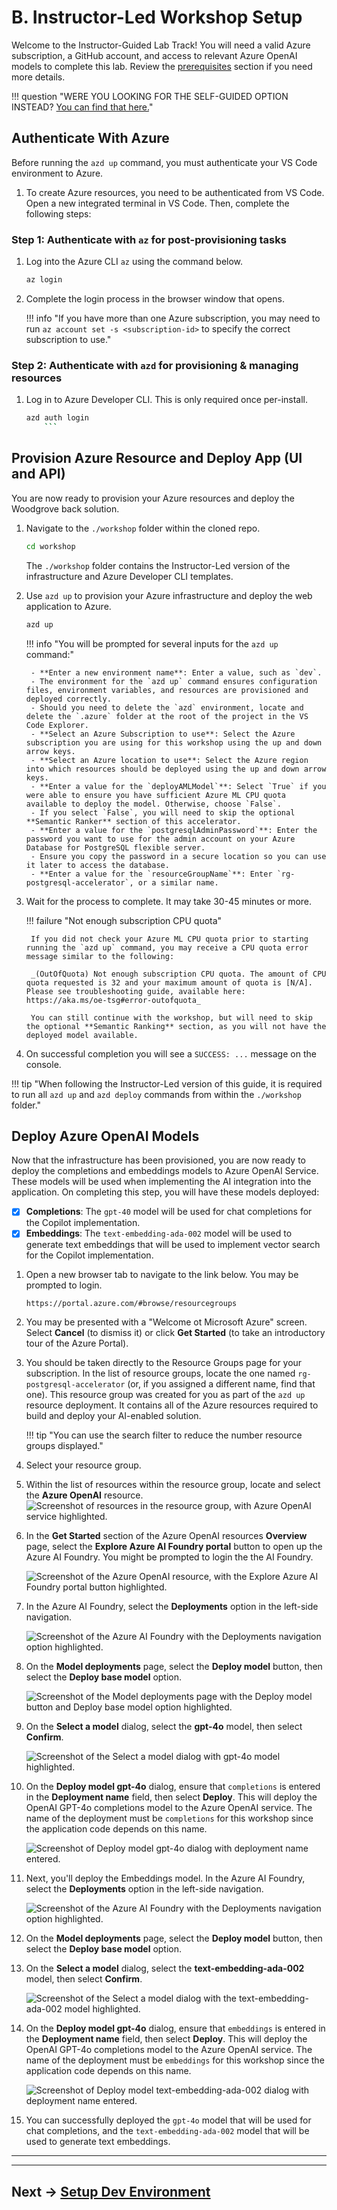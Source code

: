 # B. Instructor-Led Workshop Setup

Welcome to the Instructor-Guided Lab Track! You will need a valid Azure subscription, a GitHub account, and access to relevant Azure OpenAI models to complete this lab. Review the [prerequisites](../../0-Prerequisites/#instructor-led-workshop) section if you need more details.

!!! question "WERE YOU LOOKING FOR THE SELF-GUIDED OPTION INSTEAD? [You can find that here.](./03-Self-Guided.md)"

## Authenticate With Azure

Before running the `azd up` command, you must authenticate your VS Code environment to Azure.

1. To create Azure resources, you need to be authenticated from VS Code. Open a new integrated terminal in VS Code. Then, complete the following steps:

### Step 1: Authenticate with `az` for post-provisioning tasks

1. Log into the Azure CLI `az` using the command below.

    ```bash  title=""
    az login
    ```

2. Complete the login process in the browser window that opens.

    !!! info "If you have more than one Azure subscription, you may need to run `az account set -s <subscription-id>` to specify the correct subscription to use."

### Step 2: Authenticate with `azd` for provisioning & managing resources

1. Log in to Azure Developer CLI. This is only required once per-install.

    ```bash title=""
    azd auth login
        ```

## Provision Azure Resource and Deploy App (UI and API)

You are now ready to provision your Azure resources and deploy the Woodgrove back solution.

1. Navigate to the `./workshop` folder within the cloned repo.

    ```bash title=""
    cd workshop
    ```

    The `./workshop` folder contains the Instructor-Led version of the infrastructure and Azure Developer CLI templates.

1. Use `azd up` to provision your Azure infrastructure and deploy the web application to Azure.

    ```bash title=""
    azd up
    ```

    !!! info "You will be prompted for several inputs for the `azd up` command:"

        - **Enter a new environment name**: Enter a value, such as `dev`.
        - The environment for the `azd up` command ensures configuration files, environment variables, and resources are provisioned and deployed correctly.
        - Should you need to delete the `azd` environment, locate and delete the `.azure` folder at the root of the project in the VS Code Explorer.
        - **Select an Azure Subscription to use**: Select the Azure subscription you are using for this workshop using the up and down arrow keys.
        - **Select an Azure location to use**: Select the Azure region into which resources should be deployed using the up and down arrow keys.
        - **Enter a value for the `deployAMLModel`**: Select `True` if you were able to ensure you have sufficient Azure ML CPU quota available to deploy the model. Otherwise, choose `False`.
        - If you select `False`, you will need to skip the optional **Semantic Ranker** section of this accelerator.
        - **Enter a value for the `postgresqlAdminPassword`**: Enter the password you want to use for the admin account on your Azure Database for PostgreSQL flexible server.
        - Ensure you copy the password in a secure location so you can use it later to access the database.
        - **Enter a value for the `resourceGroupName`**: Enter `rg-postgresql-accelerator`, or a similar name.

3. Wait for the process to complete. It may take 30-45 minutes or more.

    !!! failure "Not enough subscription CPU quota"

        If you did not check your Azure ML CPU quota prior to starting running the `azd up` command, you may receive a CPU quota error message similar to the following:

        _(OutOfQuota) Not enough subscription CPU quota. The amount of CPU quota requested is 32 and your maximum amount of quota is [N/A]. Please see troubleshooting guide, available here: https://aka.ms/oe-tsg#error-outofquota_

        You can still continue with the workshop, but will need to skip the optional **Semantic Ranking** section, as you will not have the deployed model available.

4. On successful completion you will see a `SUCCESS: ...` message on the console.

!!! tip "When following the Instructor-Led version of this guide, it is required to run all `azd up` and `azd deploy` commands from within the `./workshop` folder."

## Deploy Azure OpenAI Models

Now that the infrastructure has been provisioned, you are now ready to deploy the completions and embeddings models to Azure OpenAI Service. These models will be used when implementing the AI integration into the application. On completing this step, you will have these models deployed:

- [X] **Completions**: The `gpt-40` model will be used for chat completions for the Copilot implementation.
- [X] **Embeddings**: The `text-embedding-ada-002` model will be used to generate text embeddings that will be used to implement vector search for the Copilot implementation.

1. Open a new browser tab to navigate to the link below. You may be prompted to login.

    ```text title=""
    https://portal.azure.com/#browse/resourcegroups
    ```

2. You may be presented with a "Welcome ot Microsoft Azure" screen. Select **Cancel** (to dismiss it) or click **Get Started** (to take an introductory tour of the Azure Portal).

3. You should be taken directly to the Resource Groups page for your subscription. In the list of resource groups, locate the one named `rg-postgresql-accelerator` (or, if you assigned a different name, find that one). This resource group was created for you as part of the `azd up` resource deployment. It contains all of the Azure resources required to build and deploy your AI-enabled solution.

    !!! tip "You can use the search filter to reduce the number resource groups displayed."

4. Select your resource group.

5. Within the list of resources within the resource group, locate and select the **Azure OpenAI** resource.
    ![Screenshot of resources in the resource group, with Azure OpenAI service highlighted.](../../img/azure-openai-resource-list.png)

6. In the **Get Started** section of the Azure OpenAI resources **Overview** page, select the **Explore Azure AI Foundry portal** button to open up the Azure AI Foundry. You might be prompted to login the the AI Foundry.

    ![Screenshot of the Azure OpenAI resource, with the Explore Azure AI Foundry portal button highlighted.](../../img/azure-openai-resource-ai-foundry-portal-button.png)

7. In the Azure AI Foundry, select the **Deployments** option in the left-side navigation.

    ![Screenshot of the Azure AI Foundry with the Deployments navigation option highlighted.](../../img/azure-ai-foundry-deployments-option.png)

8. On the **Model deployments** page, select the **Deploy model** button, then select the **Deploy base model** option.

    ![Screenshot of the Model deployments page with the Deploy model button and Deploy base model option highlighted.](../../img/azure-ai-foundry-deployments-deploy-base-model-button.png)

9. On the **Select a model** dialog, select the **gpt-4o** model, then select **Confirm**.

    ![Screenshot of the Select a model dialog with gpt-4o model highlighted.](../../img/azure-ai-foundry-select-model-gpt4o.png)

10. On the **Deploy model gpt-4o** dialog, ensure that `completions` is entered in the **Deployment name** field, then select **Deploy**. This will deploy the OpenAI GPT-4o completions model to the Azure OpenAI service. The name of the deployment must be `completions` for this workshop since the application code depends on this name.

    ![Screenshot of Deploy model gpt-4o dialog with deployment name entered.](../../img/azure-ai-foundry-deploy-model-gpt4o.png)

11. Next, you'll deploy the Embeddings model. In the Azure AI Foundry, select the **Deployments** option in the left-side navigation.

    ![Screenshot of the Azure AI Foundry with the Deployments navigation option highlighted.](../../img/azure-ai-foundry-deployments-option.png)

12. On the **Model deployments** page, select the **Deploy model** button, then select the **Deploy base model** option.

13. On the **Select a model** dialog, select the **text-embedding-ada-002** model, then select **Confirm**.

    ![Screenshot of the Select a model dialog with the text-embedding-ada-002 model highlighted.](../../img/azure-ai-foundry-select-model-text-embedding-ada-002.png)

14. On the **Deploy model gpt-4o** dialog, ensure that `embeddings` is entered in the **Deployment name** field, then select **Deploy**. This will deploy the OpenAI GPT-4o completions model to the Azure OpenAI service. The name of the deployment must be `embeddings` for this workshop since the application code depends on this name.

    ![Screenshot of Deploy model text-embedding-ada-002 dialog with deployment name entered.](../../img/azure-ai-foundry-deploy-model-text-embedding-ada-002.png)

15. You can successfully deployed the `gpt-4o` model that will be used for chat completions, and the `text-embedding-ada-002` model that will be used to generate text embeddings.

---

<!--
We use the [Skillable VM](https://skillable.com) - a _lab-on-demand_ platform with a built-in Azure subscription and pre-provisioned resources - to give you a fast start.

!!! question "WERE YOU LOOKING FOR THE SELF-GUIDED OPTION INSTEAD? [You can find that here.](./03-Self-Guided.md)"

---

## 1. Launch Skillable VM

To continue with Skillable-based Setup, you will need the **Lab Launch URL** (link or QR Code) given to you by your instructor at the start of the session. On completing this step, you should have:

- [X] The Skillable VM tab open, with the Azure subscription details shown.
- [X] The Skillable countdown timer visible, with _at least 1h 15 mins_ remaining.
- [X] The `Deploy` button clicked, and showing a _Successful_ completion message.
- [X] This instruction guide open, with this section in focus.

**If you already completed these steps in-venue with instructor help, then skip ahead to [Step 2](#2-launch-github-codespaces)**. Otherwise, expand the section below to complete the task now.

??? note "GET STARTED: Launch Skillable VM, Click Deploy Button, Open Workshop Guide"

    The lab instructor should have shared a Skillable Lab link (URL or QR Code).

    - Open the browser and navigate to the link - _locate LAB401 in the page_.
    - Click the **Launch** button - _wait till the launched page completes loading_.
        - (Left) You will see a login screen - _we can ignore this for now_
        - (Top Right) You will see a countdown timer - it should start at 1hr 15 mins. 
        - (Below that) You will see a **Deploy** button - we will use this, next.
        - (Below That) You should see the instructions panel - we'll validate this, after.
    - Click the **Deploy** button - _wait till the loading progress icon stops_.
        - This triggers a background task to deploy our application to Azure
        - **This step can take a few minutes to complete**
        - When done, you should see a "Success" dialog below the button.
        - *Note: The dialog may use a red background to alert you - this does not imply failure!*
    - Review other **Instructions Panel** details:
        - Check the lab title - should be _Build a Retail Copilot Code-First on Azure AI_
        - Check the Azure subscription - should have _username & password_ details filled in
        - Check the Workshop guide link - should open to a hosted version of this guide.
     
    **Leave the Skillable tab open in your browser**. We'll use the Azure credentials in the next step. And we'll revisit this tab at the end, to complete lab teardown. You can also track remaining lab time in the countdown timer.

---

## 2. Launch GitHub Codespaces

The Contoso Chat sample repository is instrumented with a [dev container](https://containers.dev) which specifies required tools and dependencies. Simply launch this from GitHub Codespaces to get a pre-built development environment with a Visual Studio Code editor and Python runtime ready to go.

At the end of this step you should have:

- [X] Launched GitHub Codespaces to get the pre-built dev environment.
- [X] Forked the sample repo to your personal GitHub profile.
- [X] Verified that required command-line tools were installed.

### 2.1 Navigate to GitHub & Login


1. Open a browser tab (T1) and navigate to the link below.

    !!! tip "In codeblocks like this, click the icon (far right) to copy text to clipboard!"

    ``` title=""
    https://aka.ms/contoso-chat/prebuild
    ```

1. You will be prompted to log into GitHub. **Login now with your GitHub profile.**

### 2.2 Setup GitHub Codespaces

1. You will see a page titled **"Create codespace for Azure-Samples/contoso-chat"**
    - Check branch is `msignite-LAB401` 
    - Check dev container config is `Contoso Chat (v2)` and region is `US East`
    - Click dropdown for **2-core** and verify it is `Prebuild ready`

    !!! tip "Using the pre-build option makes your GitHub Codespaces load up faster."

1. Click the green "Create codespace" button
    - You should see a new browser tab open to a link ending in `*.github.dev`
    - You should see a Visual Studio Code editor view loading (takes a few mins)
    - When ready, you should see the README for the "Contoso Chat" repository
    
    !!! warning "The README is for information only. Please continue to follow _this_ guide for the workshop."

### 2.3 Fork Repo To Your Profile

Your GitHub Codespaces is running on the _original_ Azure Samples repo for this sample. Let's fork this now, so we have a personal copy to modify and reviist. We will use the GitHub CLI to complete this in just a few quick steps!


1. Open the VS Code terminal and run this command to verify the GitHub CLI is installed.

    ```bash title=""
    gh --version
    ```
    
1. Next, run this command to authenticate with GitHub, with scope set to allow fork actions.

    ```bash title=""
    GITHUB_TOKEN="" gh auth login --hostname github.com --git-protocol https --web --scopes workflow 
    ```

    The command ensures we complete the auth workflow from the web browser using the Git protocol over a secure HTTPS connection, and scope limited to workflow actions. Using an empty GITHUB_TOKEN ensure we don't use an existing token with broader scope.

1. Follow the prompts to complete auth flow. (Expand the sections below for an example)

    ??? note "1. Complete Device Activation flow"

        - Say "Yes" when prompted to authenticate with GitHub credentials
        - Copy the one-time code provided in the console
        - Press "Enter" to open the Device Activation window
        - Copy the code into that window as shown below

            Here is an example of what that looks like:

            ![Activation](./../../img/gh-cli-activation.png)

    ??? note "2. Confirm GitHub authorization scope"

        - You should see this authorization dialog on activation
        - Click the green "Authorize github" button to continue
        - This gives the GitHub CLI (this session) permission to do the fork

            ![Activation](./../../img/gh-cli-confirmation'.png)

    ??? note "3. Verify you are Logged in."

        - The console log should show you are logged in successfully

            ![Activation](./../../img//gh-cli-authflow.png)

1. Now, run this command to fork the repo.

    ``` title=""
    GITHUB_TOKEN="" gh repo fork --remote
    ```

    You should see a `Created fork..` followed by an `Added remote origin ..` message. On completion, you should have a fork of the repo in your personal profile _and_ your local Codespaces environment will now be setup to commit changes to your fork.

1. **Optional**. Visit your GitHub profile and check that the fork was created. It should be at the location in the form `https://github.com/<username>/contoso-chat` where `<username>` should be replaces by your GitHub profile.

### 2.4 Check Tools Installed

The workshop uses the following tools and commands: `python`, `fastapi`, `prompty`, `az`, `azd`. These are pre-installed for you, but you can optionally verify these to get a sense for their current versions.

??? note "(Optional: Expand to view details) Verify intalled tools." 

    ```bash title=""
    python --version
    ```
    ```bash title=""
    fastapi --version
    ```
    ```bash title=""
    prompty --version
    ```
    ```bash title=""
    az version
    ```
    ```bash title=""
    azd version
    ```


## 3. Authenticate with Azure

To access our Azure resources, we need to be authenticated from VS Code. Make sure the Terminal pane is active in the GitHub Codespaces tab. Then, complete both the steps below (click each to expland for instructions).

??? note "1. Authenticate with `az` for post-provisioning tasks"

    1. Log into the Azure CLI `az` using the command below. 

        ``` title=""
        az login --use-device-code
        ```

    1. Copy the 8-character code shown to your clipboard, then control-click the link to visit [https://microsoft.com/devicelogin](https://microsoft.com/devicelogin) in a new browser tab.

    1. Select the account with the Username shown in the Skillable Lab window. Click "Continue" at the `are you sure?` prompt, and then close the tab

    1. Back in the Terminal, press Enter to select the default presented subscription and tenant.


??? note "2. Authenticate with `azd` for provisioning & managing resources"

    1. Log into the Azure Developer CLI using the command below. 

        ``` title=""
        azd auth login --use-device-code
        ```

    1. Follow the same process as before - copy code, paste it when prompted, select account.
    1. Note: you won't need to enter the password again. Just select the Skillable lab account.

!!! success "CONGRATULATIONS. You are logged in from Azure CLI and Azure Developer CLI"

## 4. Configure Env Variables

To build code-first solutions, we will need to use the Azure SDK from our development environment. This requires configuration information for the various resources we've already provisioned for you in the `francecentral` region. Let's retrieve those now.

1. Run the commands below in the same Visual Studio Code terminal.

    ``` title=""
    azd env set AZURE_LOCATION francecentral -e AITOUR --no-prompt
    ```
    ``` title=""
    azd env refresh -e AITOUR 
    ```

    (Press ENTER to select the default Azure subscription presented). 

2. Verify the environment variables were refreshed.

    The above commands will have created a `.azure/AITOUR/.env` file in your GitHub Codespaces environment with all the configuration information we will need to build our app. You can open the file from the VS Code file explorer **or** you can run the command below to view the values in the terminal:

    ``` title=""
    azd env get-values
    ```

    !!! tip "Note that the `.env` file does not contain any secrets (passwords or keys). Instead, we use  [Azure Managed Identities](https://learn.microsoft.com/entra/identity/managed-identities-azure-resources/overview) for keyless authentication as a _security best practice_" 


## 5. Do Post-Provisioning

_We can now use these configured tools and SDK to perform some post-provisioning tasks. This includes populating data in Azure AI Search (product indexes) and Azure Cosmos DB (customer data), and deploying the initial version of our application to Azure Container Apps_.

Return to the Visual Studio Code Terminal above:

1. Run the command below. (This will take a few minutes to complete.)

    ``` title=""
    bash ./docs/workshop/src/0-setup/azd-update-roles.sh
    ```

    !!! info "We pre-provisioned the Azure resources for you using a service principal. In this step, we update the resource roles to allow user access so you can populate data in Azure AI Search and Azure Cosmos DB from code. This step is not required in self-guided mode where you provision all resources yourself."

1. Once complete, run the command below. It will take a few minutes to complete.

    ``` title=""
    azd hooks run postprovision
    ```

    !!! info "This step runs the Jupyter Notebooks found in the relevant `data/` subfolders, populating the Azure AI Search and Azure CosmosDB resources with product catalog (index) and customer profile (orders)."
This step should take just a few minutes to complete from the commandline.

---

!!! success "CONGRATULATIONS. Your Skillable-based Setup is Complete! We'll Validate this, next!"

-->

---

## Next → [Setup Dev Environment](./05-Setup-Dev-Env.md)